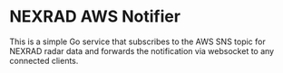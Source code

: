 # NEXRAD AWS Notifier

This is a simple Go service that subscribes to the AWS SNS topic for NEXRAD radar data and forwards the notification via websocket to any connected clients.

